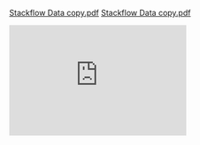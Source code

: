 [Stackflow Data copy.pdf](https://github.com/user-attachments/files/15963679/Stackflow.Data.copy.pdf)
[Stackflow Data copy.pdf](https://github.com/user-attachments/files/15963679/Stackflow.Data.copy.pdf)

<iframe src="https://us3.ca.analytics.ibm.com/bi/?perspective=dashboard&amp;pathRef=.my_folders%2FStackflow%2BData&amp;closeWindowOnLastView=true&amp;ui_appbar=false&amp;ui_navbar=false&amp;shareMode=embedded&amp;action=view&amp;mode=dashboard&amp;subView=model000001904d0159fa_00000000" width="320" height="200" frameborder="0" gesture="media" allow="encrypted-media" allowfullscreen=""></iframe>
